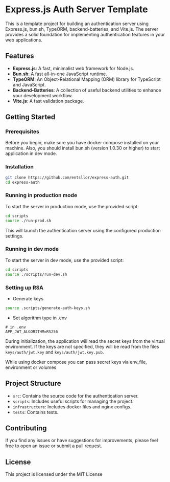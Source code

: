 # Express.js Auth Server Template

This is a template project for building an authentication server using Express.js, bun.sh, TypeORM, backend-batteries,
and Vite.js. The server provides a solid foundation for implementing authentication features in your web applications.

## Features

- **Express.js**: A fast, minimalist web framework for Node.js.
- **Bun.sh**: A fast all-in-one JavaScript runtime.
- **TypeORM**: An Object-Relational Mapping (ORM) library for TypeScript and JavaScript.
- **Backend-Batteries**: A collection of useful backend utilities to enhance your development workflow.
- **Vite.js**: A fast validation package.

## Getting Started

### Prerequisites

Before you begin, make sure you have docker compose installed on your machine.
Also, you should install bun.sh (version 1.0.30 or higher) to start application in dev mode.

### Installation

```bash
git clone https://github.com/entsllor/express-auth.git
cd express-auth
```

### Running in production mode

To start the server in production mode, use the provided script:

```bash
cd scripts
source ./run-prod.sh
```

This will launch the authentication server using the configured production settings.

### Running in dev mode

To start the server in dev mode, use the provided script:

```bash
cd scripts
source ./scripts/run-dev.sh
```

### Setting up RSA

* Generate keys

```bash
source .scripts/generate-auth-keys.sh
```

* Set algorithm type in .env

```dotenv
# in .env
APP_JWT_ALGORITHM=RS256
```

During initialization, the application will read the secret keys from the virtual environment. 
If the keys are not specified, they will be read from the files `keys/auth/jwt.key` and `keys/auth/jwt.key.pub`.

While using docker compose you can pass secret keys via env_file, environment or volumes

## Project Structure

- `src`: Contains the source code for the authentication server.
- `scripts`: Includes useful scripts for managing the project.
- `infrastructure`: Includes docker files and nginx configs.
- `tests`: Contains tests.

## Contributing

If you find any issues or have suggestions for improvements, please feel free to open an issue or submit a pull request.

## License

This project is licensed under the MIT License
